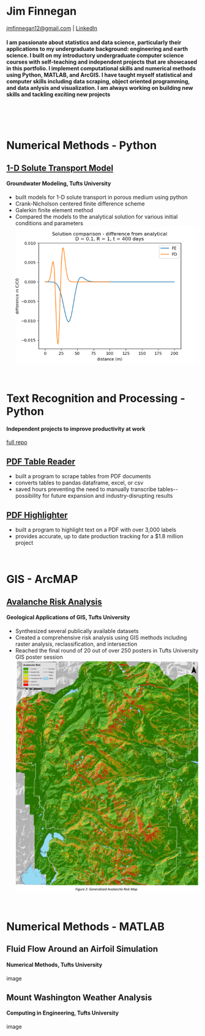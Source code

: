 # Jim Finnegan
[jmfinnegan12@gmail.com](mailto:jmfinnegan12@gmail.com?subject=GitHub%20Portfolio) | [LinkedIn](https://www.linkedin.com/in/james-m-finnegan/)

#### I am passionate about statistics and data science, particularly their applications to my undergraduate background: engineering and earth science. I built on my introductory undergraduate computer science courses with self-teaching and independent projects that are showcased in this portfolio. I implement computational skills and numerical methods using Python, MATLAB, and ArcGIS. I have taught myself statistical and computer skills including data scraping, object oriented programming, and data anlysis and visualization. I am always working on building new skills and tackling exciting new projects

<br/><br/><br/>

# Numerical Methods - Python
## [1-D Solute Transport Model](https://github.com/jmfinnegan12/1Dtransport)
#### Groundwater Modeling, Tufts University
- built models for 1-D solute transport in porous medium using python
- Crank-Nicholson centered finite difference scheme
- Galerkin finite element method 
- Compared the models to the analytical solution for various initial conditions and parameters
![](/images/comparison_D_1_t400.png)

<br/>

# Text Recognition and Processing - Python
#### Independent projects to improve productivity at work
[full repo](https://github.com/jmfinnegan12/pdf)
## [PDF Table Reader](https://github.com/jmfinnegan12/pdf/blob/main/TableReader_finalized.ipynb)
- built a program to scrape tables from PDF documents
- converts tables to pandas dataframe, excel, or csv
- saved hours preventing the need to manually transcribe tables--possibility for future expansion and industry-disrupting results


## [PDF Highlighter](https://github.com/jmfinnegan12/pdf/blob/main/PDF%20Highlight.ipynb)
- built a program to highlight text on a PDF with over 3,000 labels
- provides accurate, up to date production tracking for a $1.8 million project

<br/>

# GIS - ArcMAP
## [Avalanche Risk Analysis](https://github.com/jmfinnegan12/avalanche)
#### Geological Applications of GIS, Tufts University
- Synthesized several publically available datasets
- Created a comprehensive risk analysis using GIS methods including raster analysis, reclassification, and intersection
- Reached the final round of 20 out of over 250 posters in Tufts University GIS poster session
![](/images/generalized%20risk%20map.PNG)

<br/>

# Numerical Methods - MATLAB
## Fluid Flow Around an Airfoil Simulation
#### Numerical Methods, Tufts University
image

## Mount Washington Weather Analysis
#### Computing in Engineering, Tufts University
image
